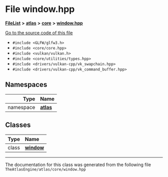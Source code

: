 

# File window.hpp



[**FileList**](files.md) **>** [**atlas**](dir_1e6ffef027cfcf7ded3287660b505c9f.md) **>** [**core**](dir_ab5f97e7ae27ba905c508150b2df25d1.md) **>** [**window.hpp**](window_8hpp.md)

[Go to the source code of this file](window_8hpp_source.md)



* `#include <GLFW/glfw3.h>`
* `#include <core/core.hpp>`
* `#include <vulkan/vulkan.h>`
* `#include <core/utilities/types.hpp>`
* `#include <drivers/vulkan-cpp/vk_swapchain.hpp>`
* `#include <drivers/vulkan-cpp/vk_command_buffer.hpp>`













## Namespaces

| Type | Name |
| ---: | :--- |
| namespace | [**atlas**](namespaceatlas.md) <br> |


## Classes

| Type | Name |
| ---: | :--- |
| class | [**window**](classatlas_1_1window.md) <br> |



















































------------------------------
The documentation for this class was generated from the following file `TheAtlasEngine/atlas/core/window.hpp`

